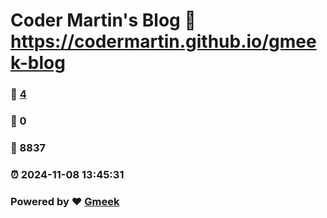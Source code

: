 # Coder Martin's Blog :link: https://codermartin.github.io/gmeek-blog 
### :page_facing_up: [4](https://codermartin.github.io/gmeek-blog/tag.html) 
### :speech_balloon: 0 
### :hibiscus: 8837 
### :alarm_clock: 2024-11-08 13:45:31 
### Powered by :heart: [Gmeek](https://github.com/Meekdai/Gmeek)
